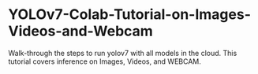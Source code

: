 # YOLOv7-Colab-Tutorial-on-Images-Videos-and-Webcam
Walk-through the steps to run yolov7 with all models in the cloud. This tutorial covers inference on Images, Videos, and WEBCAM. 
